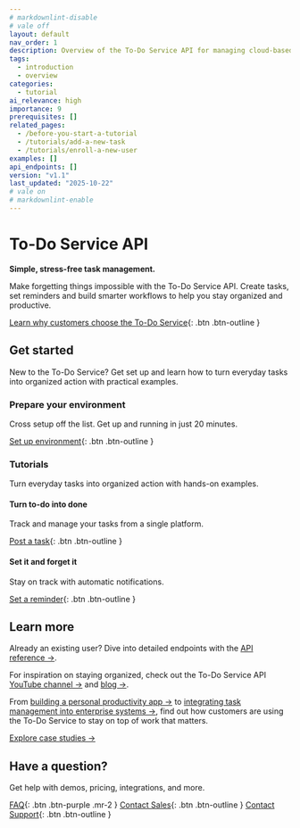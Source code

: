 ```yaml
---
# markdownlint-disable
# vale off
layout: default
nav_order: 1
description: Overview of the To-Do Service API for managing cloud-based task lists.
tags:
  - introduction
  - overview
categories:
  - tutorial
ai_relevance: high
importance: 9
prerequisites: []
related_pages:
  - /before-you-start-a-tutorial
  - /tutorials/add-a-new-task
  - /tutorials/enroll-a-new-user
examples: []
api_endpoints: []
version: "v1.1"
last_updated: "2025-10-22"
# vale on
# markdownlint-enable
---
```


# To-Do Service API

**Simple, stress-free task management.**

Make forgetting things impossible with the To-Do Service API. Create tasks, set reminders and build smarter workflows to help you stay organized and productive.

[Learn why customers choose the To-Do Service](videos/about-the-to-do-service.mp4){: .btn .btn-outline }

## Get started

New to the To-Do Service? Get set up and learn how to turn everyday tasks into organized action with practical examples.

### Prepare your environment

Cross setup off the list. Get up and running in just 20 minutes.

[Set up environment](/docs/before-you-start-a-tutorial.md){: .btn .btn-outline }

### Tutorials

Turn everyday tasks into organized action with hands-on examples.

#### Turn to-do into done

Track and manage your tasks from a single platform.

[Post a task](/docs/tutorials/add-a-new-task.md){: .btn .btn-outline }

#### Set it and forget it

Stay on track with automatic notifications.

[Set a reminder](/docs/tutorials/add-a-new-reminder.md){: .btn .btn-outline }

## Learn more

Already an existing user? Dive into detailed endpoints with the [API reference →](/docs/api/).

For inspiration on staying organized, check out
the To-Do Service API [YouTube channel →](http://www.youtube.com/@to-do-service) and [blog →](http://www.todoservice.com/blog).

From [building a personal productivity app →](http://www.todoservice.com/case-studies/case-4) to [integrating task management into enterprise systems →](http://www.todoservice.com/case-studies/case-61), find out how  customers are using the To-Do Service to stay on top of work that matters.

[Explore case studies →](http://www.todoservice.com/case-studies)

## Have a question?

Get help with demos, pricing, integrations, and more.

[FAQ](http://todoservice.com/documentation/faq){: .btn .btn-purple .mr-2 }
[Contact Sales](http://todoservice.com/sales/contact-us){: .btn .btn-outline }
[Contact Support](http://todoservice.com/support/contact-us){: .btn .btn-outline }
